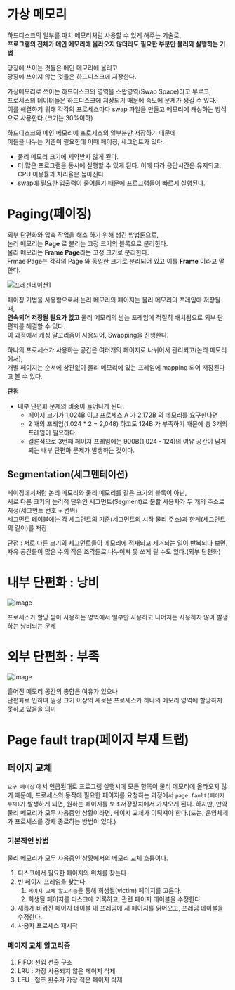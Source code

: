 # 가상 메모리      
      
하드디스크의 일부를 마치 메모리처럼 사용할 수 있게 해주는 기술로,         
**프로그램의 전체가 메인 메모리에 올라오지 않더라도 필요한 부분만 불러와 실행하는 기법**     

당장에 쓰이는 것들은 메인 메모리에 올리고      
당장에 쓰이지 않는 것들은 하드디스크에 저장한다.      
                  
가상메모리로 쓰이는 하드디스크의 영역을 스왑영역(Swap Space)라고 부르고,              
프로세스의 데이터들은 하드디스크에 저장되기 때문에 속도에 문제가 생길 수 있다.       
이를 해결하기 위해 각각의 프로세스마다 swap 파일을 만들고 메모리에 캐싱하는 방식으로 사용한다.(크기는 30%이하)         
         
하드디스크와 메인 메모리에 프로세스의 일부분만 저장하기 때문에        
이들을 나누는 기준이 필요한데 이때 페이징, 세그먼트가 있다.       
   
* 물리 메모리 크기에 제약받지 않게 된다.    
* 더 많은 프로그램을 동시에 실행할 수 있게 된다. 이에 따라 응답시간은 유지되고, CPU 이용률과 처리율은 높아진다.
* swap에 필요한 입출력이 줄어들기 때문에 프로그램들이 빠르게 실행된다.
   
# Paging(페이징)
외부 단편화와 압축 작업을 해소 하기 위해 생긴 방법론으로,       
논리 메모리는 **Page** 로 불리는 고정 크기의 블록으로 분리한다.            
물리 메모리는 **Frame Page**라는 고정 크기로 분리한다.            
Frmae Page는 각각의 Page 와 동일한 크기로 분리되어 있고 이를 **Frame** 이라고 말한다.              
  
![프레젠테이션1](https://user-images.githubusercontent.com/50267433/138481193-dcd34acb-63de-4578-92e4-b7a27d6b1bfc.png)    
  
페이징 기법을 사용함으로써 논리 메모리의 페이지는 물리 메모리의 프레임에 저장될 때,         
**연속되어 저장될 필요가 없고** 물리 메모리의 남는 프레임에 적절히 배치됨으로 외부 단편화를 해결할 수 있다.  
이 과정에서 캐싱 알고리즘이 사용되어, Swapping을 진행한다.      
     
하나의 프로세스가 사용하는 공간은 여러개의 페이지로 나뉘어서 관리되고(논리 메모리에서),   
개별 페이지는 순서에 상관없이 물리 메모리에 있는 프레임에 mapping 되어 저장된다고 볼 수 있다.   
       
**단점**    
* 내부 단편화 문제의 비중이 늘어나게 된다. 
    * 페이지 크기가 1,024B 이고 프로세스 A 가 2,172B 의 메모리를 요구한다면    
    * 2 개의 프레임(1,024 * 2 = 2,048) 하고도 124B 가 부족하기 때문에 총 3개의 프레임이 필요하다.   
    * 결론적으로 3번째 페이지 프레임에는 900B(1,024 - 124)의 여유 공간이 남게 되는 내부 단편화 문제가 발생하는 것이다.    
   
## Segmentation(세그멘테이션)  
페이징에서처럼 논리 메모리와 물리 메모리를 같은 크기의 블록이 아닌,   
서로 다른 크기의 논리적 단위인 세그먼트(Segment)로 분할 사용자가 두 개의 주소로 지정(세그먼트 번호 + 변위)    
세그먼트 테이블에는 각 세그먼트의 기준(세그먼트의 시작 물리 주소)과 한계(세그먼트의 길이)를 저장      

단점 : 
서로 다른 크기의 세그먼트들이 메모리에 적재되고 제거되는 일이 반복되다 보면, 
자유 공간들이 많은 수의 작은 조각들로 나누어져 못 쓰게 될 수도 있다.(외부 단편화)
  
  
# 내부 단편화 : 낭비 
    
![image](https://user-images.githubusercontent.com/50267433/138485002-c05489f0-8ad1-41be-a683-fe791ec8a741.png)
  
프로세스가 할당 받아 사용하는 영역에서 일부만 사용하고 나머지는 사용하지 않아 발생하는 낭비되는 문제    
    
# 외부 단편화 : 부족   
  
![image](https://user-images.githubusercontent.com/50267433/138484950-293d6a63-0c3a-4fb5-8fd6-305320c38fd8.png)
       
흩어진 메모리 공간의 총합은 여유가 있으나      
단편화로 인하여 일정 크기 이상의 새로운 프로세스가 하나의 메모리 영역에 할당하지 못하고 있음을 의미       
   
# Page fault trap(페이지 부재 트랩)
## 페이지 교체

`요구 페이징` 에서 언급된대로 프로그램 실행시에 모든 항목이 물리 메모리에 올라오지 않기 때문에, 프로세스의 동작에 필요한 페이지를 요청하는 과정에서 `page fault(페이지 부재)`가 발생하게 되면, 원하는 페이지를 보조저장장치에서 가져오게 된다. 하지만, 만약 물리 메모리가 모두 사용중인 상황이라면, 페이지 교체가 이뤄져야 한다.(또는, 운영체제가 프로세스를 강제 종료하는 방법이 있다.)

### 기본적인 방법

물리 메모리가 모두 사용중인 상황에서의 메모리 교체 흐름이다.

1.  디스크에서 필요한 페이지의 위치를 찾는다
1.  빈 페이지 프레임을 찾는다.
    1.  `페이지 교체 알고리즘`을 통해 희생될(victim) 페이지를 고른다.
    1.  희생될 페이지를 디스크에 기록하고, 관련 페이지 테이블을 수정한다.
1.  새롭게 비워진 페이지 테이블 내 프레임에 새 페이지를 읽어오고, 프레임 테이블을 수정한다.
1.  사용자 프로세스 재시작

### 페이지 교체 알고리즘

1. FIFO: 선입 선출 구조 
2. LRU : 가장 사용되지 않은 페이지 삭제 
3. LFU : 첨조 횟수가 가장 적은 페이지 삭제 


